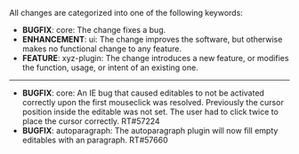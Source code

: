 All changes are categorized into one of the following keywords:

- **BUGFIX**:      core: The change fixes a bug.
- **ENHANCEMENT**: ui: The change improves the software, but otherwise makes no
                   functional change to any feature.
- **FEATURE**:     xyz-plugin: The change introduces a new feature, or modifies the function,
                   usage, or intent of an existing one.

----

- **BUGFIX**:	   core: An IE bug that caused editables to not be activated correctly upon the first mouseclick was resolved. 
			 Previously the cursor position inside the editable was not set. The user had to click twice to place the cursor correctly. RT#57224
- **BUGFIX**:	   autoparagraph: The autoparagraph plugin will now fill empty editables with an paragraph. RT#57660
